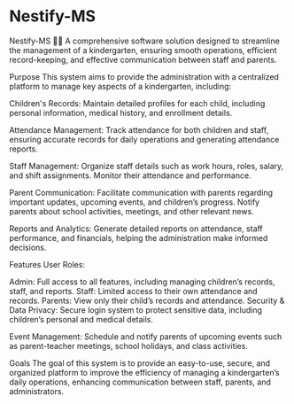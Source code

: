 # Nestify-MS
Nestify-MS 🏫🌼
A comprehensive software solution designed to streamline the management of a kindergarten, ensuring smooth operations, efficient record-keeping, and effective communication between staff and parents.

Purpose
This system aims to provide the administration with a centralized platform to manage key aspects of a kindergarten, including:

Children's Records:
Maintain detailed profiles for each child, including personal information, medical history, and enrollment details.

Attendance Management:
Track attendance for both children and staff, ensuring accurate records for daily operations and generating attendance reports.

Staff Management:
Organize staff details such as work hours, roles, salary, and shift assignments. Monitor their attendance and performance.

Parent Communication:
Facilitate communication with parents regarding important updates, upcoming events, and children’s progress. Notify parents about school activities, meetings, and other relevant news.

Reports and Analytics:
Generate detailed reports on attendance, staff performance, and financials, helping the administration make informed decisions.

Features
User Roles:

Admin: Full access to all features, including managing children’s records, staff, and reports.
Staff: Limited access to their own attendance and records.
Parents: View only their child’s records and attendance.
Security & Data Privacy:
Secure login system to protect sensitive data, including children’s personal and medical details.

Event Management:
Schedule and notify parents of upcoming events such as parent-teacher meetings, school holidays, and class activities.

Goals
The goal of this system is to provide an easy-to-use, secure, and organized platform to improve the efficiency of managing a kindergarten’s daily operations, enhancing communication between staff, parents, and administrators.
